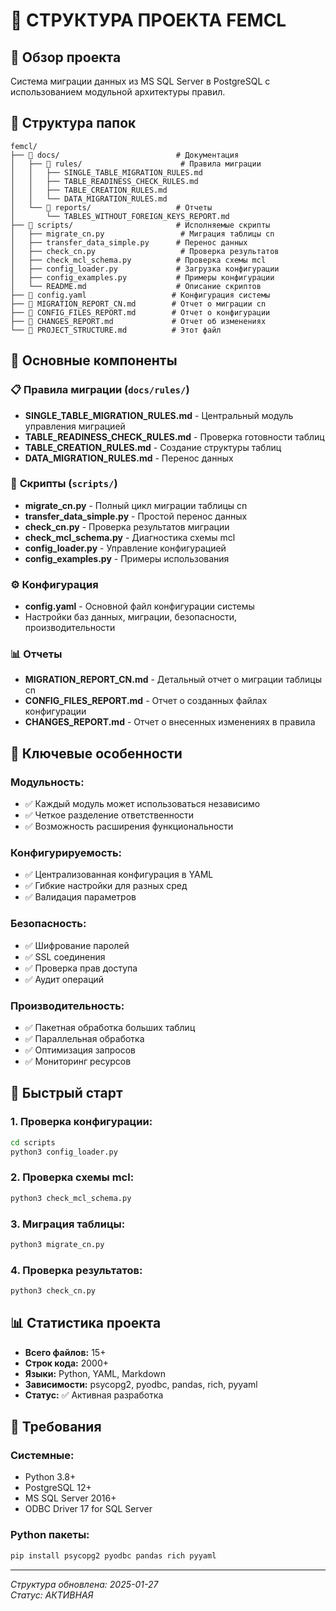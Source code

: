 # 📁 СТРУКТУРА ПРОЕКТА FEMCL

## 🎯 Обзор проекта
Система миграции данных из MS SQL Server в PostgreSQL с использованием модульной архитектуры правил.

## 📂 Структура папок

```
femcl/
├── 📁 docs/                          # Документация
│   ├── 📁 rules/                      # Правила миграции
│   │   ├── SINGLE_TABLE_MIGRATION_RULES.md
│   │   ├── TABLE_READINESS_CHECK_RULES.md
│   │   ├── TABLE_CREATION_RULES.md
│   │   └── DATA_MIGRATION_RULES.md
│   └── 📁 reports/                   # Отчеты
│       └── TABLES_WITHOUT_FOREIGN_KEYS_REPORT.md
├── 📁 scripts/                       # Исполняемые скрипты
│   ├── migrate_cn.py                 # Миграция таблицы cn
│   ├── transfer_data_simple.py      # Перенос данных
│   ├── check_cn.py                   # Проверка результатов
│   ├── check_mcl_schema.py          # Проверка схемы mcl
│   ├── config_loader.py             # Загрузка конфигурации
│   ├── config_examples.py           # Примеры конфигурации
│   └── README.md                    # Описание скриптов
├── 📄 config.yaml                   # Конфигурация системы
├── 📄 MIGRATION_REPORT_CN.md        # Отчет о миграции cn
├── 📄 CONFIG_FILES_REPORT.md        # Отчет о конфигурации
├── 📄 CHANGES_REPORT.md             # Отчет об изменениях
└── 📄 PROJECT_STRUCTURE.md          # Этот файл
```

## 🔧 Основные компоненты

### 📋 **Правила миграции** (`docs/rules/`)
- **SINGLE_TABLE_MIGRATION_RULES.md** - Центральный модуль управления миграцией
- **TABLE_READINESS_CHECK_RULES.md** - Проверка готовности таблиц
- **TABLE_CREATION_RULES.md** - Создание структуры таблиц
- **DATA_MIGRATION_RULES.md** - Перенос данных

### 🚀 **Скрипты** (`scripts/`)
- **migrate_cn.py** - Полный цикл миграции таблицы cn
- **transfer_data_simple.py** - Простой перенос данных
- **check_cn.py** - Проверка результатов миграции
- **check_mcl_schema.py** - Диагностика схемы mcl
- **config_loader.py** - Управление конфигурацией
- **config_examples.py** - Примеры использования

### ⚙️ **Конфигурация**
- **config.yaml** - Основной файл конфигурации системы
- Настройки баз данных, миграции, безопасности, производительности

### 📊 **Отчеты**
- **MIGRATION_REPORT_CN.md** - Детальный отчет о миграции таблицы cn
- **CONFIG_FILES_REPORT.md** - Отчет о созданных файлах конфигурации
- **CHANGES_REPORT.md** - Отчет о внесенных изменениях в правила

## 🎯 **Ключевые особенности**

### **Модульность:**
- ✅ Каждый модуль может использоваться независимо
- ✅ Четкое разделение ответственности
- ✅ Возможность расширения функциональности

### **Конфигурируемость:**
- ✅ Централизованная конфигурация в YAML
- ✅ Гибкие настройки для разных сред
- ✅ Валидация параметров

### **Безопасность:**
- ✅ Шифрование паролей
- ✅ SSL соединения
- ✅ Проверка прав доступа
- ✅ Аудит операций

### **Производительность:**
- ✅ Пакетная обработка больших таблиц
- ✅ Параллельная обработка
- ✅ Оптимизация запросов
- ✅ Мониторинг ресурсов

## 🚀 **Быстрый старт**

### 1. **Проверка конфигурации:**
```bash
cd scripts
python3 config_loader.py
```

### 2. **Проверка схемы mcl:**
```bash
python3 check_mcl_schema.py
```

### 3. **Миграция таблицы:**
```bash
python3 migrate_cn.py
```

### 4. **Проверка результатов:**
```bash
python3 check_cn.py
```

## 📊 **Статистика проекта**

- **Всего файлов:** 15+
- **Строк кода:** 2000+
- **Языки:** Python, YAML, Markdown
- **Зависимости:** psycopg2, pyodbc, pandas, rich, pyyaml
- **Статус:** ✅ Активная разработка

## 🔧 **Требования**

### **Системные:**
- Python 3.8+
- PostgreSQL 12+
- MS SQL Server 2016+
- ODBC Driver 17 for SQL Server

### **Python пакеты:**
```bash
pip install psycopg2 pyodbc pandas rich pyyaml
```

---
*Структура обновлена: 2025-01-27*  
*Статус: АКТИВНАЯ*